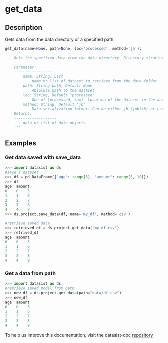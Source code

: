 # get\_data

## Description

Gets data from the data directory or a specified path. 

```python
get_data(name=None, path=None, loc='processed', method='jb'):
    '''
    Gets the specified data from the data directory. Directory structure must have been created using the datasist start_project function.
    
    Parameter:
    ------------------
        name: String, List
            name or list of dataset to retrieve from the data folder. 
        path: String path, Default None
            Absolute path to the dataset
        loc: String, Default "processed"
            One of [processed, raw]. Location of the dataset in the data folder. Defaults to the 'processed'.
        method: String, Default 'jb'
            Data serialization format. Can be either jb (joblib) or csv.
    Returns:
    -------------------
        data or list of data objects
    '''
```

## Examples

### Get data saved with save\_data

```python
>>> import datasist as ds
#save a dataset
>>> df = pd.DataFrame({"age": range(5), "amount": range(5, 10)})
>>> df
age  amount
0    0    5
1    1    6
2    2    7
3    3    8
4    4    9
>>> ds.project.save_data(df, name='my_df', method='csv')

#retrieve saved data
>>> retrieved_df = ds.project.get_data("my_df.csv")
>>> retrived_df
age  amount
0    0    5
1    1    6
2    2    7
3    3    8
4    4    9

```

### Get a data from path

```python
>>> import datasist as ds
#retrieve saved model from path
>>> new_df = ds.project.get_data(path="data/df.csv")
>>> new_df
age  amount
0    0    5
1    1    6
2    2    7
3    3    8
4    4    9
```

To help us improve this documentation, visit the datasist-doc [repository](https://github.com/risenW/datasist-doc) 

